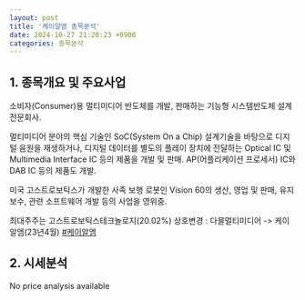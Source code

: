 ```yaml
---
layout: post
title: '케이알엠 종목분석'
date: 2024-10-27 21:20:23 +0900
categories: 종목분석
---
```


## 1. 종목개요 및 주요사업

소비자(Consumer)용 멀티미디어 반도체를 개발, 판매하는 기능형 시스템반도체 설계전문회사. 

멀티미디어 분야의 핵심 기술인 SoC(System On a Chip) 설계기술을 바탕으로 디지털 음원을 재생하거나, 디지털 데이터를 별도의 플레이 장치에 전달하는 Optical IC 및 Multimedia Interface IC 등의 제품을 개발 및 판매. AP(어플리케이션 프로세서)  IC와 DAB IC 등의 제품도 개발.

미국 고스트로보틱스가 개발한 사족 보행 로봇인 Vision 60의 생산, 영업 및 판매, 유지 보수, 관련 소프트웨어 개발 등의 사업을 영위중.

최대주주는 고스트로보틱스테크놀로지(20.02%) 상호변경 : 다믈멀티미디어 -> 케이알엠(23년4월)
[#케이알엠](#)

## 2. 시세분석

No price analysis available
